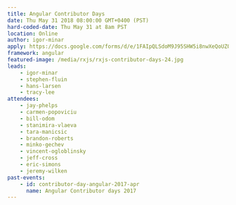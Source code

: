 ```yaml
---
title: Angular Contributor Days
date: Thu May 31 2018 08:00:00 GMT+0400 (PST)
hard-coded-date: Thu May 31 at 8am PST
location: Online
author: igor-minar
apply: https://docs.google.com/forms/d/e/1FAIpQLSdoM9J95SHW5i8nwXeQoUZQamh4Yz_1637icoNg6ZtzufXP2A/viewform
framework: angular
featured-image: /media/rxjs/rxjs-contributor-days-24.jpg
leads:
    - igor-minar
    - stephen-fluin
    - hans-larsen
    - tracy-lee
attendees:
    - jay-phelps
    - carmen-popoviciu
    - bill-odom
    - stanimira-vlaeva
    - tara-manicsic
    - brandon-roberts
    - minko-gechev
    - vincent-ogloblinsky
    - jeff-cross
    - eric-simons
    - jeremy-wilken
past-events:
    - id: contributor-day-angular-2017-apr
      name: Angular Contributor days 2017
---
```

